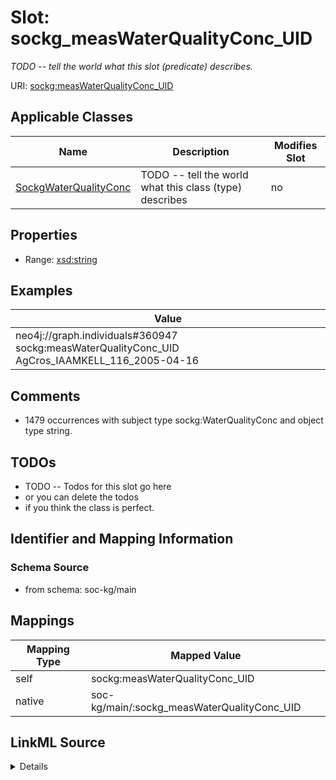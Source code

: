 

# Slot: sockg_measWaterQualityConc_UID


_TODO -- tell the world what this slot (predicate) describes._





URI: [sockg:measWaterQualityConc_UID](http://www.semanticweb.org/sockg/ontologies/2024/0/soil-carbon-ontology/measWaterQualityConc_UID)



<!-- no inheritance hierarchy -->





## Applicable Classes

| Name | Description | Modifies Slot |
| --- | --- | --- |
| [SockgWaterQualityConc](../classes/SockgWaterQualityConc.md) | TODO -- tell the world what this class (type) describes |  no  |







## Properties

* Range: [xsd:string](http://www.w3.org/2001/XMLSchema#string)






## Examples

| Value |
| --- |
| neo4j://graph.individuals#360947 sockg:measWaterQualityConc_UID AgCros_IAAMKELL_116_2005-04-16 |

## Comments

* 1479 occurrences with subject type sockg:WaterQualityConc and object type string.

## TODOs

* TODO -- Todos for this slot go here
* or you can delete the todos
* if you think the class is perfect.

## Identifier and Mapping Information







### Schema Source


* from schema: soc-kg/main




## Mappings

| Mapping Type | Mapped Value |
| ---  | ---  |
| self | sockg:measWaterQualityConc_UID |
| native | soc-kg/main/:sockg_measWaterQualityConc_UID |




## LinkML Source

<details>
```yaml
name: sockg_measWaterQualityConc_UID
description: TODO -- tell the world what this slot (predicate) describes.
todos:
- TODO -- Todos for this slot go here
- or you can delete the todos
- if you think the class is perfect.
comments:
- 1479 occurrences with subject type sockg:WaterQualityConc and object type string.
examples:
- value: neo4j://graph.individuals#360947 sockg:measWaterQualityConc_UID AgCros_IAAMKELL_116_2005-04-16
from_schema: soc-kg/main
rank: 1000
slot_uri: sockg:measWaterQualityConc_UID
alias: sockg_measWaterQualityConc_UID
domain_of:
- sockg_WaterQualityConc
range: string

```
</details>
